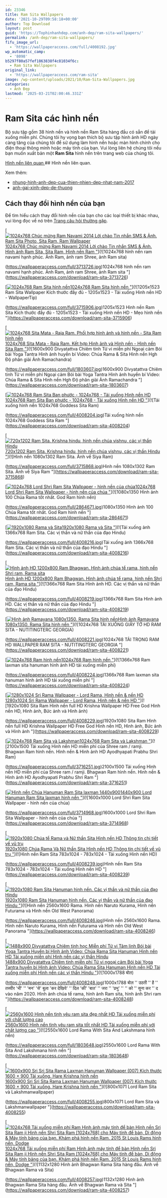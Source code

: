 ```yaml
---
id: 23346
title: Ram Sita Wallpapers
date: '2021-10-29T09:58:18+00:00'
author: Top Download
layout: post
guid: 'https://Tophinhanhdep.com/anh-dep/ram-sita-wallpapers/'
permalink: /anh-dep/ram-sita-wallpapers/
fifu_image_url:
  - 'https://wallpaperaccess.com/full/4008192.jpg'
wp_automatic_camp:
  - '8098'
b5297f80a57fef1863838f4c81034f6c:
  - Ram Sita Wallpapers
original_link:
  - 'https://wallpaperaccess.com/ram-sita'
image: /wp-content/uploads/2021/10/Ram-Sita-Wallpapers.jpg
categories:
  - Ảnh Đẹp
lastmod: '2025-03-21T02:00:46.331Z'
---
```

# Ram Sita các hình nền

Bộ sưu tập gồm 38 hình nền và hình nền Ram Sita hàng đầu có sẵn để tải xuống miễn phí. Chúng tôi hy vọng bạn thích bộ sưu tập hình ảnh HD ngày càng tăng của chúng tôi để sử dụng làm hình nền hoặc màn hình chính cho điện thoại thông minh hoặc máy tính của bạn. Vui lòng liên hệ chúng tôi nếu bạn muốn xuất bản một **Ram Sita** hình nền trên trang web của chúng tôi.

[Hình nền liên quan ](#related) ## Hình nền liên quan.

   
 Xem thêm:

   
- [nhung-hinh-anh-dep-cua-thien-nhien-dep-nhat-nam-2017](https://tophinhanhdep.com/anh-avatar/nhung-hinh-anh-dep-cua-thien-nhien-dep-nhat-nam-2017/)
- [anh-gai-xinh-dep-de-thuong](https://tophinhanhdep.com/gai-xinh/anh-gai-xinh-dep-de-thuong/)

## Cách thay đổi hình nền của bạn

Để tìm hiểu cách thay đổi hình nền của bạn cho các loại thiết bị khác nhau, vui lòng đọc về nó trên [Trang câu hỏi thường gặp](https://tophinhanhdep.com/faq/).

  
[[![1024x768 Chúc mừng Ram Navami 2014 Lời chào Tin nhắn SMS & Ảnh.  Ram Sita Photo, Sita Ram, Ram Wallpaper](https://wallpaperaccess.com/full/4008192.jpg)1024x768 Chúc mừng Ram Navami 2014 Lời chào Tin nhắn SMS &amp; Ảnh. Hình ảnh Ram Sita, Sita Ram, Hình nền Ram "](https://wallpaperaccess.com/download/ram-sita-4008192)](![1024x768 hình nền ram navami hạnh phúc.  Ảnh Ram, ảnh ram Shree, ảnh Ram sita)

(https://wallpaperaccess.com/full/3713726.jpg)1024x768 hình nền ram navami hạnh phúc. Ảnh Ram, ảnh ram Shree, ảnh Ram sita "](https://wallpaperaccess.com/download/ram-sita-3713726)

[[![1024x768 Ram Sita hình nền](https://wallpaperaccess.com/full/4008194.jpg)1024x768 Ram Sita hình nền "](https://wallpaperaccess.com/download/ram-sita-4008194)](![1205x1523 Ram Sita Wallpaper Kích thước đầy đủ - 1205x1523 - Tải xuống Hình nền HD - WallpaperTip)

(https://wallpaperaccess.com/full/3715906.jpg)1205x1523 Hình nền Ram Sita Kích thước đầy đủ - 1205x1523 - Tải xuống Hình nền HD - Mẹo hình nền "](https://wallpaperaccess.com/download/ram-sita-3715906)

[[![1024x768 Sita Mata - Raja Ram.  Phối hợp hình ảnh và hình nền - Sita Ram hình nền](https://wallpaperaccess.com/full/3714533.jpg)1024x768 Sita Mata - Raja Ram. Kết hợp Hình ảnh và Hình nền - Hình nền Sita Ram "](https://wallpaperaccess.com/download/ram-sita-3714533)](![1600x900 Divyatattva Chiêm tinh Tử vi miễn phí Ngoại cảm Bói bài Yoga Tantra Hình ảnh huyền bí Video: Chúa Rama & Sita Hình nền Hgh Độ phân giải Ảnh Ramachandra)

(https://wallpaperaccess.com/full/1803607.jpg)1600x900 Divyatattva Chiêm tinh Tử vi miễn phí Ngoại cảm Bói bài Yoga Tantra Hình ảnh huyền bí Video: Chúa Rama &amp; Sita Hình nền Hgh Độ phân giải Ảnh Ramachandra "](https://wallpaperaccess.com/download/ram-sita-1803607)

[[![1024x768 Ram Sita Ban phước - 1024x768 - Tải xuống Hình nền HD](https://wallpaperaccess.com/full/4008203.jpg)1024x768 Ram Sita Ban phước - 1024x768 - Tải xuống Hình nền HD "](https://wallpaperaccess.com/download/ram-sita-4008203)](![Tải xuống hình nền 1024x768 Goddess Sita Ram)

(https://wallpaperaccess.com/full/4008204.jpg)Tải xuống hình nền 1024x768 Goddess Sita Ram "](https://wallpaperaccess.com/download/ram-sita-4008204)

[[![720x1202 Ram Sita.  Krishna hindu, hình nền chúa vishnu, các vị thần Hindu](https://wallpaperaccess.com/full/4008205.jpg)720x1202 Ram Sita. Krishna hindu, hình nền chúa vishnu, các vị thần Hindu "](https://wallpaperaccess.com/download/ram-sita-4008205)](![Hình nền 1080x1302 Ram Sita.  Ảnh về Siya Ram)

(https://wallpaperaccess.com/full/3715868.jpg)Hình nền 1080x1302 Ram Sita. Ảnh về Siya Ram "](https://wallpaperaccess.com/download/ram-sita-3715868)

[[![1024x768 Lord Shri Ram Sita Wallpaper - hình nền của chúa](https://wallpaperaccess.com/full/4008212.jpg)1024x768 Lord Shri Ram Sita Wallpaper - hình nền của chúa "](https://wallpaperaccess.com/download/ram-sita-4008212)](![1080x1350 Hình ảnh 100 Chúa Rama tốt nhất.  God Ram hình nền)

(https://wallpaperaccess.com/full/2864671.jpg)1080x1350 Hình ảnh 100 Chúa Rama tốt nhất. God Ram hình nền "](https://wallpaperaccess.com/download/ram-sita-2864671)

[[![1920x1080 Rama và Sita](https://wallpaperaccess.com/full/4008215.jpg)1920x1080 Rama và Sita "](https://wallpaperaccess.com/download/ram-sita-4008215)](![Tải xuống ảnh 1366x768 Ram Sita.  Các vị thần và nữ thần của đạo Hindu)

(https://wallpaperaccess.com/full/4008216.jpg)Tải xuống ảnh 1366x768 Ram Sita. Các vị thần và nữ thần của đạo Hindu "](https://wallpaperaccess.com/download/ram-sita-4008216)

[[![Hình ảnh HD 1200x800 Ram Bhagwan.  Hình ảnh chúa tể rama, hình nền Shri ram, Rama sita](https://wallpaperaccess.com/full/3715855.jpg)Hình ảnh HD 1200x800 Ram Bhagwan. Hình ảnh chúa tể rama, hình nền Shri ram, Rama sita "](https://wallpaperaccess.com/download/ram-sita-3715855)](![1366x768 Ram Sita Hình ảnh HD.  Các vị thần và nữ thần của đạo Hindu)

(https://wallpaperaccess.com/full/4008219.jpg)1366x768 Ram Sita Hình ảnh HD. Các vị thần và nữ thần của đạo Hindu "](https://wallpaperaccess.com/download/ram-sita-4008219)

[[![Hình ảnh Ramayana 1080x1350.  Rama Sita hình nền](https://wallpaperaccess.com/full/3714808.jpg)Hình ảnh Ramayana 1080x1350. Rama Sita hình nền "](https://wallpaperaccess.com/download/ram-sita-3714808)](![1024x768 TẢI XUỐNG GIẤY TỜ HD RAM SITA - NUTITINGTERC GEORGIA)

(https://wallpaperaccess.com/full/4008221.jpg)1024x768 TẢI TRỌNG RAM HD WALLPAPER RAM SITA - NUTITINGTERC GEORGIA "](https://wallpaperaccess.com/download/ram-sita-4008221)

[[![1024x768 Ram hình nền](https://wallpaperaccess.com/full/4008222.jpg)1024x768 Ram hình nền "](https://wallpaperaccess.com/download/ram-sita-4008222)](![1366x768 Ram laxman sita hanuman hình ảnh HD tải xuống miễn phí)

(https://wallpaperaccess.com/full/4008224.jpg)1366x768 Ram laxman sita hanuman hình ảnh HD tải xuống miễn phí "](https://wallpaperaccess.com/download/ram-sita-4008224)

[[![1280x1024 Sri Rama Wallpaper - Lord Rama, Hình nền & nền HD](https://wallpaperaccess.com/full/1803632.jpg)1280x1024 Sri Rama Wallpaper - Lord Rama, Hình nền &amp; nền HD "](https://wallpaperaccess.com/download/ram-sita-1803632)](![1920x1080 Sita Ram Hình nền full HD Krishna Wallpaper HD Free God Hình nền HD, Hình ảnh, Bức ảnh và Hình ảnh)

(https://wallpaperaccess.com/full/4008229.jpg)1920x1080 Sita Ram Hình nền full HD Krishna Wallpaper HD Free God Hình nền HD, Hình ảnh, Bức ảnh và Hình ảnh "](https://wallpaperaccess.com/download/ram-sita-4008229)

[[![1024x768 Ram Sita và Lakshman](https://wallpaperaccess.com/full/4008231.jpg)1024x768 Ram Sita và Lakshman "](https://wallpaperaccess.com/download/ram-sita-4008231)](![2100x1500 Tải xuống Hình nền HD miễn phí của Shree ram / ramji.  Bhagwan Ram hình nền.  Hình nền & Hình ảnh HD Ayodhyapati Prabhu Shri Ram)

(https://wallpaperaccess.com/full/3716251.jpg)2100x1500 Tải xuống Hình nền HD miễn phí của Shree ram / ramji. Bhagwan Ram hình nền. Hình nền &amp; Hình ảnh HD Ayodhyapati Prabhu Shri Ram "](https://wallpaperaccess.com/download/ram-sita-3716251)

[[![Hình nền Chúa Hanuman Ram Sita laxman 1440x900](https://wallpaperaccess.com/full/3716240.jpg)1440x900 Lord Hanuman Ram Sita laxman hình nền "](https://wallpaperaccess.com/download/ram-sita-3716240)](![1600x1000 Lord Shri Ram Sita Wallpaper - hình nền của chúa)

(https://wallpaperaccess.com/full/3714968.jpg)1600x1000 Lord Shri Ram Sita Wallpaper - hình nền của chúa "](https://wallpaperaccess.com/download/ram-sita-3714968)

[[![1920x1080 Chúa tể Rama và Nữ thần Sita Hình nền HD Thông tin chi tiết về vũ trụ](https://wallpaperaccess.com/full/1803671.jpg)1920x1080 Chúa Rama Và Nữ thần Sita Hình nền HD Thông tin chi tiết về vũ trụ "](https://wallpaperaccess.com/download/ram-sita-1803671)](![Hình nền Ram Sita 783x1024 - 783x1024 - Tải xuống Hình nền HD)

(https://wallpaperaccess.com/full/4008239.jpg)Hình nền Ram Sita 783x1024 - 783x1024 - Tải xuống Hình nền HD "](https://wallpaperaccess.com/download/ram-sita-4008239)

[[![1920x1080 Ram Sita Hanuman hình nền.  Các vị thần và nữ thần của đạo Hindu](https://wallpaperaccess.com/full/4008245.jpg)1920x1080 Ram Sita Hanuman hình nền. Các vị thần và nữ thần của đạo Hindu "](https://wallpaperaccess.com/download/ram-sita-4008245)](![Hình nền 2560x1600 Rama.  Hình nền Naruto Kurama, Hình nền Futurama và Hình nền Old West Panorama)

(https://wallpaperaccess.com/full/4008246.jpg)Hình nền 2560x1600 Rama. Hình nền Naruto Kurama, Hình nền Futurama và Hình nền Old West Panorama "](https://wallpaperaccess.com/download/ram-sita-4008246)

[[![1488x900 Divyatattva Chiêm tinh học Miễn phí Tử vi Tâm linh Bói bài Yoga Tantra Huyền bí Hình ảnh Video: Chúa Rama Sita Hanuman Hình nền HD Tải xuống miễn phí Hình nền các vị thần Hindu](https://wallpaperaccess.com/full/4008247.jpg)1488x900 Divyatattva Chiêm tinh miễn phí Tử vi ngoại cảm Bói bài Yoga Tantra huyền bí Hình ảnh Video: Chúa Rama Sita Hanuman Hình nền HD Tải xuống miễn phí Hình nền các vị thần Hindu "](https://wallpaperaccess.com/download/ram-sita-4008247)](![1000x1788 बोल)

(https://wallpaperaccess.com/full/4008248.jpg)1000x1788 बोल '' उठती '' है '' तस्वीर 'भी' '' 'मन' 'से' बुला 'कर देखिये' '' दिल 'की' 'बात' '' जरा '' 'प्रभु' '' '' को '' सुना कर '' द vào năm 2020. Hình ảnh chúa tể rama, hình ảnh Ram sita, hình ảnh Shri ram "](https://wallpaperaccess.com/download/ram-sita-4008248)

[[![2560x1600 Hình nền tình yêu ram sita đẹp nhất HD Tải xuống miễn phí với chất lượng cao](https://wallpaperaccess.com/full/4008252.jpg)2560x1600 Hình nền tình yêu ram sita tốt nhất HD Tải xuống miễn phí với chất lượng cao "](https://wallpaperaccess.com/download/ram-sita-4008252)](![2550x1600 Lord Rama With Sita And Lakshmana hình nền)

(https://wallpaperaccess.com/full/1803648.jpg)2550x1600 Lord Rama With Sita And Lakshmana hình nền "](https://wallpaperaccess.com/download/ram-sita-1803648)

[[![1600x900 Sri Sri Sita Rama Laxman Hanuman Wallpaper (007) Kích thước 1600 × 900 Tải xuống.  Hare Krishna hình nền](https://wallpaperaccess.com/full/4008254.jpg)1600x900 Sri Sri Sita Rama Laxman Hanuman Wallpaper (007) Kích thước 1600 × 900 Tải xuống. Hare Krishna hình nền "](https://wallpaperaccess.com/download/ram-sita-4008254)](![800x1071 Lord Ram Sita và Lakshmanwallpaper)

(https://wallpaperaccess.com/full/4008255.jpg)800x1071 Lord Ram Sita và Lakshmanwallpaper "](https://wallpaperaccess.com/download/ram-sita-4008255)

[[![1024x768 Tải xuống miễn phí Ram Hình ảnh máy tính để bàn Hình nền Sri Sita Ram ji Hình nền Shri Sita Ram [1024x768] cho Máy tính để bàn, Di động & Máy tính bảng của bạn.  Khám phá hình nền Ram.  2015 St Louis Rams hình nền, Dodge](https://wallpaperaccess.com/full/4008256.jpg)1024x768 Tải xuống miễn phí Ram Hình ảnh máy tính để bàn Hình nền Sri Sita Ram ji Hình nền Shri Sita Ram \[1024x768\] cho Máy tính để bàn, Di động &amp; Máy tính bảng của bạn. Khám phá hình nền Ram. 2015 St Louis Rams hình nền, Dodge "](https://wallpaperaccess.com/download/ram-sita-4008256)](![1132x1280 Hình ảnh Bhagwan Rama Sita hàng đầu.  Ảnh về Bhagwan Rama và Sita)

(https://wallpaperaccess.com/full/4008257.jpg)1132x1280 Hình ảnh Bhagwan Rama Sita hàng đầu. Ảnh về Bhagwan Rama và Sita "](https://wallpaperaccess.com/download/ram-sita-4008257)
